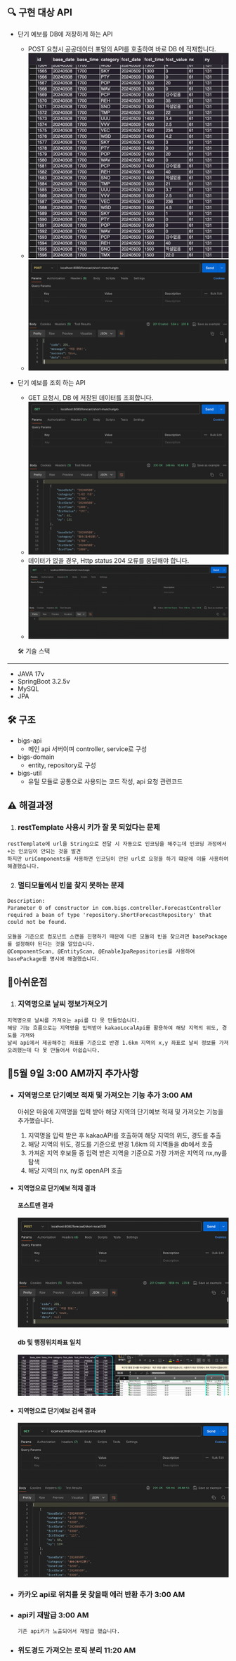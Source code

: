 
🔍 구현 대상 API
---

- 단기 예보를 DB에 저장하게 하는 API
    - POST 요청시 공공데이터 포털의 API를 호출하여 바로 DB 에 적재합니다.
    - ![img_2.png](img_2.png)
    - ![img_1.png](img_1.png)
  
- 단기 예보를 조회 하는 API
    - GET 요청시, DB 에 저장된 데이터를 조회합니다.
    - ![img_3.png](img_3.png)
    - 데이터가 없을 경우, Http status 204 오류를 응답해야 합니다.
    - ![img.png](img.png)



  🛠 기술 스택
---
- JAVA 17v
- SpringBoot 3.2.5v
- MySQL
- JPA

🛠 구조
---
- bigs-api
  - 메인 api 서버이며 controller, service로 구성
- bigs-domain
  - entity, repository로 구성
- bigs-util
  - 유틸 모듈로 공통으로 사용되는 코드 작성, api 요청 관련코드



⚠️ 해결과정
---
  1. ### restTemplate 사용시 키가 잘 못 되었다는 문제
    restTemplate에 url을 String으로 전달 시 자동으로 인코딩을 해주는데 인코딩 과정에서 +는 인코딩이 안되는 것을 발견 
    하지만 uriComponents를 사용하면 인코딩이 안된 url로 요청을 하기 떄문에 이를 사용하여 해결했습니다.

  2. ### 멀티모듈에서 빈을 찾지 못하는 문제
    
    Description:
    Parameter 0 of constructor in com.bigs.controller.ForecastController required a bean of type 'repository.ShortForecastRepository' that could not be found.
    
    모듈을 기준으로 컴포넌트 스캔을 진행하기 때문에 다른 모듈의 빈을 찾으려면 basePackage를 설정해야 된다는 것을 알았습니다.
    @ComponentScan, @EntityScan, @EnableJpaRepositories를 사용하여 basePackage를 명시애 해결했습니다.



📘아쉬운점
---
  1. ### 지역명으로 날씨 정보가져오기
    지역명으로 날씨를 가져오는 api를 다 못 만들었습니다.
    해당 기능 흐름으로는 지역명을 입력받아 kakaoLocalApi를 활용하여 해당 지역의 위도, 경도를 가져와
    날씨 api에서 제공해주는 좌표를 기준으로 반경 1.6km 지역의 x,y 좌표로 날씨 정보를 가져오려했는데 다 못 만들어서 아쉽습니다.


📘5월 9일 3:00 AM까지 추가사항
---
- ### 지역명으로 단기예보 적재 및 가져오는 기능 추가  3:00 AM
    아쉬운 마음에 지역명을 입력 받아 해당 지역의 단기예보 적재 및 가져오는 기능을 추가했습니다.
    1. 지역명을 입력 받은 후 kakaoAPI를 호출하여 해당 지역의 위도, 경도를 추출
    2. 해당 지역의 위도, 경도를 기준으로 반경 1.6km 의 지역들을 db에서 호출
    3. 가져온 지역 후보들 중 입력 받은 지역을 기준으로 가장 가까운 지역의 nx,ny를 탐색
    4. 해당 지역의 nx, ny로 openAPI 호출


- #### 지역명으로 단기예보 적재 결과  
  #### 포스트맨 결과
  ![img_4.png](img_4.png)

  #### db 및 행정위치좌표 일치  
  ![img_5.png](img_5.png)

- #### 지역명으로 단기예보 검색 결과  
  ![img_6.png](img_6.png)

- ### 카카오 api로 위치를 못 찾을때 에러 반환 추가  3:00 AM

- ### api키 재발급  3:00 AM
      기존 api키가 노출되어서 재발급 했습니다.

- ### 위도경도 가져오는 로직 분리 11:20 AM
    
    